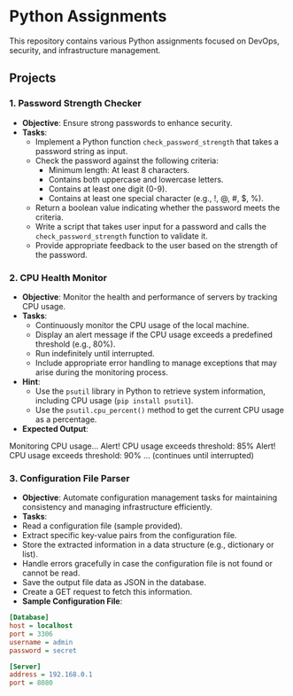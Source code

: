 # Python Assignments

This repository contains various Python assignments focused on DevOps, security, and infrastructure management.

## Projects

### 1. Password Strength Checker
- **Objective**: Ensure strong passwords to enhance security.
- **Tasks**:
  - Implement a Python function `check_password_strength` that takes a password string as input.
  - Check the password against the following criteria:
    - Minimum length: At least 8 characters.
    - Contains both uppercase and lowercase letters.
    - Contains at least one digit (0-9).
    - Contains at least one special character (e.g., !, @, #, $, %).
  - Return a boolean value indicating whether the password meets the criteria.
  - Write a script that takes user input for a password and calls the `check_password_strength` function to validate it.
  - Provide appropriate feedback to the user based on the strength of the password.

### 2. CPU Health Monitor
- **Objective**: Monitor the health and performance of servers by tracking CPU usage.
- **Tasks**:
  - Continuously monitor the CPU usage of the local machine.
  - Display an alert message if the CPU usage exceeds a predefined threshold (e.g., 80%).
  - Run indefinitely until interrupted.
  - Include appropriate error handling to manage exceptions that may arise during the monitoring process.
- **Hint**:
  - Use the `psutil` library in Python to retrieve system information, including CPU usage (`pip install psutil`).
  - Use the `psutil.cpu_percent()` method to get the current CPU usage as a percentage.
- **Expected Output**:

Monitoring CPU usage... Alert! CPU usage exceeds threshold: 85% Alert! CPU usage exceeds threshold: 90% ... (continues until interrupted)



### 3. Configuration File Parser
- **Objective**: Automate configuration management tasks for maintaining consistency and managing infrastructure efficiently.
- **Tasks**:
- Read a configuration file (sample provided).
- Extract specific key-value pairs from the configuration file.
- Store the extracted information in a data structure (e.g., dictionary or list).
- Handle errors gracefully in case the configuration file is not found or cannot be read.
- Save the output file data as JSON in the database.
- Create a GET request to fetch this information.
- **Sample Configuration File**:
```ini
[Database]
host = localhost
port = 3306
username = admin
password = secret

[Server]
address = 192.168.0.1
port = 8080
